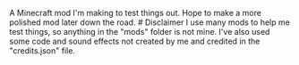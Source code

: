 A Minecraft mod I'm making to test things out. Hope to make a more polished mod later down the road. # Disclaimer I use many mods to help me test things, so anything in the "mods" folder is not mine. I've also used some code and sound effects not created by me and credited in the "credits.json" file.

